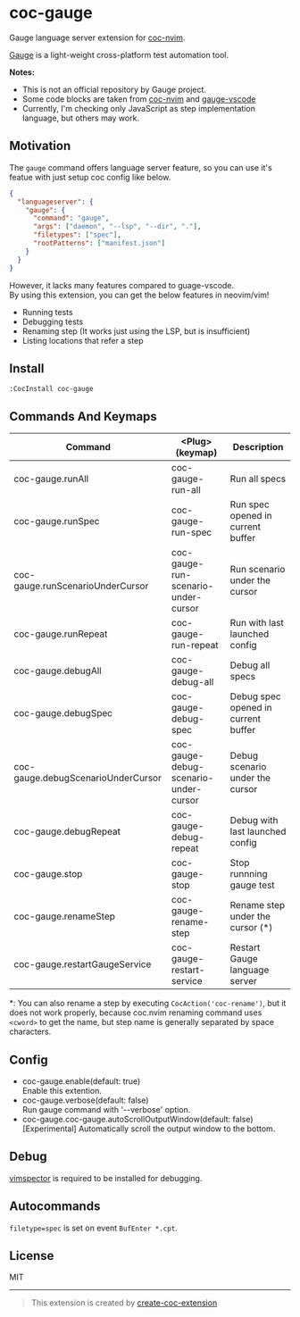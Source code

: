 # coc-gauge

Gauge language server extension for [coc-nvim](https://github.com/neoclide/coc.nvim).

[Gauge](https://gauge.org/) is a light-weight cross-platform test automation tool.

**Notes:**
- This is not an official repository by Gauge project.  
- Some code blocks are taken from [coc-nvim](https://github.com/neoclide/coc.nvim) and [gauge-vscode](https://github.com/getgauge/gauge-vscode)
- Currently, I'm checking only JavaScript as step implementation language, but others may work.

## Motivation

The `gauge` command offers language server feature, so you can use it's featue with just setup coc config like below.

```json
{
  "languageserver": {
    "gauge": {
      "command": "gauge",
      "args": ["daemon", "--lsp", "--dir", "."],
      "filetypes": ["spec"],
      "rootPatterns": ["manifest.json"]
    }
  }
}
```

However, it lacks many features compared to guage-vscode.  
By using this extension, you can get the below features in neovim/vim!

- Running tests
- Debugging tests
- Renaming step (It works just using the LSP, but is insufficient)
- Listing locations that refer a step

## Install

`:CocInstall coc-gauge`

## Commands And Keymaps

| Command                            | \<Plug\>(keymap)                      | Description                         |
|------------------------------------|---------------------------------------|-------------------------------------|
| coc-gauge.runAll                   | coc-gauge-run-all                     | Run all specs                       |
| coc-gauge.runSpec                  | coc-gauge-run-spec                    | Run spec opened in current buffer   |
| coc-gauge.runScenarioUnderCursor   | coc-gauge-run-scenario-under-cursor   | Run scenario under the cursor       |
| coc-gauge.runRepeat                | coc-gauge-run-repeat                  | Run with last launched config       |
| coc-gauge.debugAll                 | coc-gauge-debug-all                   | Debug all specs                     |
| coc-gauge.debugSpec                | coc-gauge-debug-spec                  | Debug spec opened in current buffer |
| coc-gauge.debugScenarioUnderCursor | coc-gauge-debug-scenario-under-cursor | Debug scenario under the cursor     |
| coc-gauge.debugRepeat              | coc-gauge-debug-repeat                | Debug with last launched config     |
| coc-gauge.stop                     | coc-gauge-stop                        | Stop runnning gauge test            |
| coc-gauge.renameStep               | coc-gauge-rename-step                 | Rename step under the cursor (\*)    |
| coc-gauge.restartGaugeService      | coc-gauge-restart-service             | Restart Gauge language server       |


*: You can also rename a step by executing `CocAction('coc-rename')`, but it does
not work properly, because coc.nvim renaming command uses `<cword>` to get the
name, but step name is generally separated by space characters.

## Config

- coc-gauge.enable(default: true)  
  Enable this extention.
- coc-gauge.verbose(default: false)  
  Run gauge command with '--verbose' option.
- coc-gauge.coc-gauge.autoScrollOutputWindow(default: false)
  [Experimental] Automatically scroll the output window to the bottom.

## Debug

[vimspector](https://github.com/puremourning/vimspector) is required to be installed for debugging.

## Autocommands

`filetype=spec` is set on event `BufEnter *.cpt`.

## License

MIT

---

> This extension is created by [create-coc-extension](https://github.com/fannheyward/create-coc-extension)
